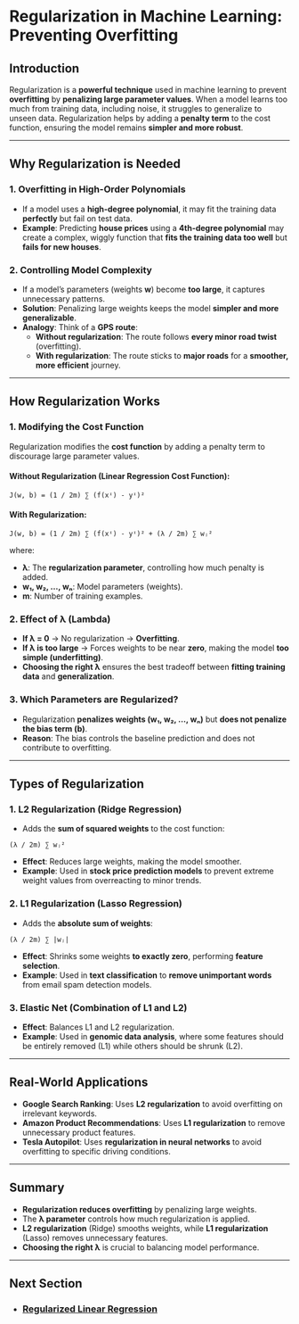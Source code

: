 # Regularization in Machine Learning: Preventing Overfitting

## Introduction
Regularization is a **powerful technique** used in machine learning to prevent **overfitting** by **penalizing large parameter values**. When a model learns too much from training data, including noise, it struggles to generalize to unseen data. Regularization helps by adding a **penalty term** to the cost function, ensuring the model remains **simpler and more robust**.

---

## Why Regularization is Needed
### 1. Overfitting in High-Order Polynomials
- If a model uses a **high-degree polynomial**, it may fit the training data **perfectly** but fail on test data.
- **Example**: Predicting **house prices** using a **4th-degree polynomial** may create a complex, wiggly function that **fits the training data too well** but **fails for new houses**.

### 2. Controlling Model Complexity
- If a model’s parameters (weights **w**) become **too large**, it captures unnecessary patterns.
- **Solution**: Penalizing large weights keeps the model **simpler and more generalizable**.
- **Analogy**: Think of a **GPS route**:
  - **Without regularization**: The route follows **every minor road twist** (overfitting).
  - **With regularization**: The route sticks to **major roads** for a **smoother, more efficient** journey.

---

## How Regularization Works
### 1. Modifying the Cost Function
Regularization modifies the **cost function** by adding a penalty term to discourage large parameter values.

#### Without Regularization (Linear Regression Cost Function):
```
J(w, b) = (1 / 2m) ∑ (f(xᶦ) - yᶦ)²
```

#### With Regularization:
```
J(w, b) = (1 / 2m) ∑ (f(xᶦ) - yᶦ)² + (λ / 2m) ∑ wⱼ²
```
where:
- **λ**: The **regularization parameter**, controlling how much penalty is added.
- **w₁, w₂, …, wₙ**: Model parameters (weights).
- **m**: Number of training examples.

### 2. Effect of λ (Lambda)
- **If λ = 0** → No regularization → **Overfitting**.
- **If λ is too large** → Forces weights to be near **zero**, making the model **too simple (underfitting)**.
- **Choosing the right λ** ensures the best tradeoff between **fitting training data** and **generalization**.

### 3. Which Parameters are Regularized?
- Regularization **penalizes weights (w₁, w₂, …, wₙ)** but **does not penalize the bias term (b)**.
- **Reason**: The bias controls the baseline prediction and does not contribute to overfitting.

---

## Types of Regularization
### 1. L2 Regularization (Ridge Regression)
- Adds the **sum of squared weights** to the cost function:
```
(λ / 2m) ∑ wⱼ²
```
- **Effect**: Reduces large weights, making the model smoother.
- **Example**: Used in **stock price prediction models** to prevent extreme weight values from overreacting to minor trends.

### 2. L1 Regularization (Lasso Regression)
- Adds the **absolute sum of weights**:
```
(λ / 2m) ∑ |wⱼ|
```
- **Effect**: Shrinks some weights **to exactly zero**, performing **feature selection**.
- **Example**: Used in **text classification** to **remove unimportant words** from email spam detection models.

### 3. Elastic Net (Combination of L1 and L2)
- **Effect**: Balances L1 and L2 regularization.
- **Example**: Used in **genomic data analysis**, where some features should be entirely removed (L1) while others should be shrunk (L2).

---

## Real-World Applications
- **Google Search Ranking**: Uses **L2 regularization** to avoid overfitting on irrelevant keywords.
- **Amazon Product Recommendations**: Uses **L1 regularization** to remove unnecessary product features.
- **Tesla Autopilot**: Uses **regularization in neural networks** to avoid overfitting to specific driving conditions.

---

## Summary
- **Regularization reduces overfitting** by penalizing large weights.
- The **λ parameter** controls how much regularization is applied.
- **L2 regularization** (Ridge) smooths weights, while **L1 regularization** (Lasso) removes unnecessary features.
- **Choosing the right λ** is crucial to balancing model performance.

---

## Next Section
  - ### [Regularized Linear Regression](1_Supervised_Learning/Classification/Overfitting/Regularized_Linear_Regression.md)

